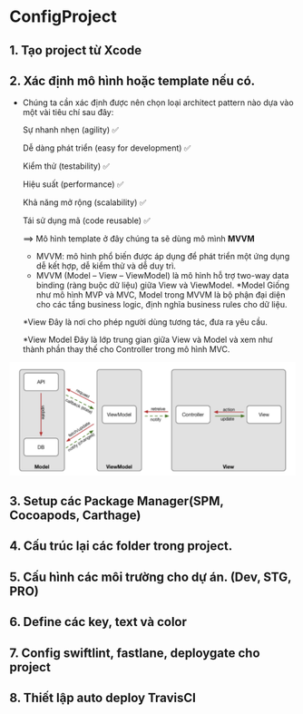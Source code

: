 # ConfigProject
## 1. Tạo project từ Xcode
## 2. Xác định mô hình hoặc template nếu có.
- Chúng ta cần xác định được nên chọn loại architect pattern nào dựa vào một vài tiêu chí sau đây:

    Sự nhanh nhẹn (agility)  ✅
  
   Dễ dàng phát triển (easy for development) ✅
  
   Kiểm thử (testability) ✅
  
   Hiệu suất (performance) ✅
  
   Khả năng mở rộng (scalability) ✅

   Tái sử dụng mã (code reusable) ✅
   
   ==> Mô hình template ở đây chúng ta sẽ dùng mô mình **MVVM**
   - MVVM: mô hình phổ biến được áp dụng để phát triển một ứng dụng dễ kết hợp, dễ kiểm thử và dễ duy trì.
   - MVVM (Model – View – ViewModel) là mô hình hỗ trợ two-way data binding (ràng buộc dữ liệu) giữa View và ViewModel.
   *Model
        Giống như mô hình MVP và MVC, Model trong MVVM là bộ phận đại diện cho các tầng business logic, định nghĩa business rules cho dữ liệu.

   *View
        Đây là nơi cho phép người dùng tương tác, đưa ra yêu cầu.

   *View Model
        Đây là lớp trung gian giữa View và Model và xem như thành phần thay thế cho Controller trong mô hình MVC.

![](./ConfigProject/img/mvvm.png)
## 3. Setup các Package Manager(SPM, Cocoapods, Carthage)

## 4. Cấu trúc lại các folder trong project.

## 5. Cấu hình các môi trường cho dự án. (Dev, STG, PRO)

## 6. Define các key, text và color

## 7. Config swiftlint, fastlane, deploygate cho project

## 8. Thiết lập auto deploy TravisCI
